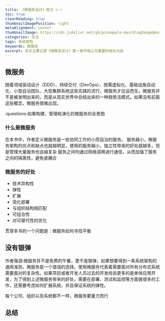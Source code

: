 ```yaml
---
title: 《微服务设计》笔记（一）
toc: true
clearReading: true
thumbnailImagePosition: right
metaAlignment: center
thumbnailImage: https://cdn.jsdelivr.net/gh/pineapple-man/blogImage@main/image/s28626997.jpg
categories: 生活
tags: 系统架构
keywords: 微服务
excerpt: 本文主要记录《微服务设计》第一章中我认为重要的相关内容
---
```

## 微服务

随着领域驱动设计（DDD）、持续交付（DevOps）、按需虚拟化、基础设施自动化、小型自治团队、大型集群系统这些实践的流行，微服务才应运而生。微服务并不是被发明出来的，而是从现实世界中总结出来的一种趋势活模式。如果没有前面这些概念，微服务很难出现。

:questions:如果构建、管理和演化的微服务的全景图

### 什么是微服务
在本书中，作者定义微服务是一些协同工作的小而自治的服务。
服务越小，微服务架构的优点和缺点也就越明显，使用的服务越小，独立性带来的好处就越多，但是管理大量服务也会越复杂
服务之间均通过网络调用进行通信，从而加强了服务之间的隔离性，避免紧耦合

### 微服务的好处

- 技术异构性
- 弹性
- 扩展
- 简化部署
- 与组织结构相匹配
- 可组合性
- 对可替代性的优化

贯穿本书的一个问题是：微服务如何寻找平衡

## 没有银弹
作者强调:微服务并不是免费的午餐，更不是银弹，如果想要得到一条系统架构的通用准则，微服务是一个错误的选择。使用微服务代表着需要面对所有分布式系统需要面对的复杂性。如果项目或者开发人员过去的开发经验更多的是单体应用开发，为了得到上述微服务带来的好处，需要在部署、测试和监控等方面做很多的工作，还需要考虑如何扩展系统，并且保证系统的弹性。

每个公司、组织以及系统都不一样，微服务要量力而行

## 总结
